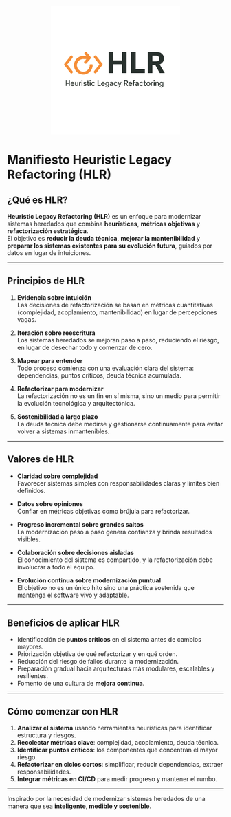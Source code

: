 <p align="center">
  <img src="docs/HRL_LOGO.png" alt="HLR Logo" width="300"/>
</p>

# Manifiesto Heuristic Legacy Refactoring (HLR)

## ¿Qué es HLR?  
**Heuristic Legacy Refactoring (HLR)** es un enfoque para modernizar sistemas heredados que combina **heurísticas**, **métricas objetivas** y **refactorización estratégica**.  
El objetivo es **reducir la deuda técnica**, **mejorar la mantenibilidad** y **preparar los sistemas existentes para su evolución futura**, guiados por datos en lugar de intuiciones.  

---

## Principios de HLR  

1. **Evidencia sobre intuición**  
   Las decisiones de refactorización se basan en métricas cuantitativas (complejidad, acoplamiento, mantenibilidad) en lugar de percepciones vagas.  

2. **Iteración sobre reescritura**  
   Los sistemas heredados se mejoran paso a paso, reduciendo el riesgo, en lugar de desechar todo y comenzar de cero.  

3. **Mapear para entender**  
   Todo proceso comienza con una evaluación clara del sistema: dependencias, puntos críticos, deuda técnica acumulada.  

4. **Refactorizar para modernizar**  
   La refactorización no es un fin en sí misma, sino un medio para permitir la evolución tecnológica y arquitectónica.  

5. **Sostenibilidad a largo plazo**  
   La deuda técnica debe medirse y gestionarse continuamente para evitar volver a sistemas inmantenibles.  

---

## Valores de HLR  

- **Claridad sobre complejidad**  
  Favorecer sistemas simples con responsabilidades claras y límites bien definidos.  

- **Datos sobre opiniones**  
  Confiar en métricas objetivas como brújula para refactorizar.  

- **Progreso incremental sobre grandes saltos**  
  La modernización paso a paso genera confianza y brinda resultados visibles.  

- **Colaboración sobre decisiones aisladas**  
  El conocimiento del sistema es compartido, y la refactorización debe involucrar a todo el equipo.  

- **Evolución continua sobre modernización puntual**  
  El objetivo no es un único hito sino una práctica sostenida que mantenga el software vivo y adaptable.  

---

## Beneficios de aplicar HLR  

- Identificación de **puntos críticos** en el sistema antes de cambios mayores.  
- Priorización objetiva de qué refactorizar y en qué orden.  
- Reducción del riesgo de fallos durante la modernización.  
- Preparación gradual hacia arquitecturas más modulares, escalables y resilientes.  
- Fomento de una cultura de **mejora continua**.  

---

## Cómo comenzar con HLR  

1. **Analizar el sistema** usando herramientas heurísticas para identificar estructura y riesgos.  
2. **Recolectar métricas clave**: complejidad, acoplamiento, deuda técnica.  
3. **Identificar puntos críticos**: los componentes que concentran el mayor riesgo.  
4. **Refactorizar en ciclos cortos**: simplificar, reducir dependencias, extraer responsabilidades.  
5. **Integrar métricas en CI/CD** para medir progreso y mantener el rumbo.  

---

Inspirado por la necesidad de modernizar sistemas heredados de una manera que sea **inteligente, medible y sostenible**.  
